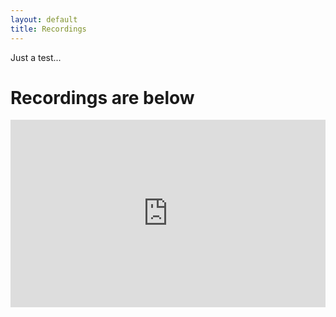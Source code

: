 ```yaml
---
layout: default
title: Recordings
---
```

<p>Just a test...</p>

<h1>Recordings are below</h1>
<div>
<iframe width="100%" height="300" scrolling="no" frameborder="no" src="https://w.soundcloud.com/player/?url=https%3A//api.soundcloud.com/tracks/142731460&amp;auto_play=false&amp;hide_related=false&amp;visual=true"></iframe>
</div>